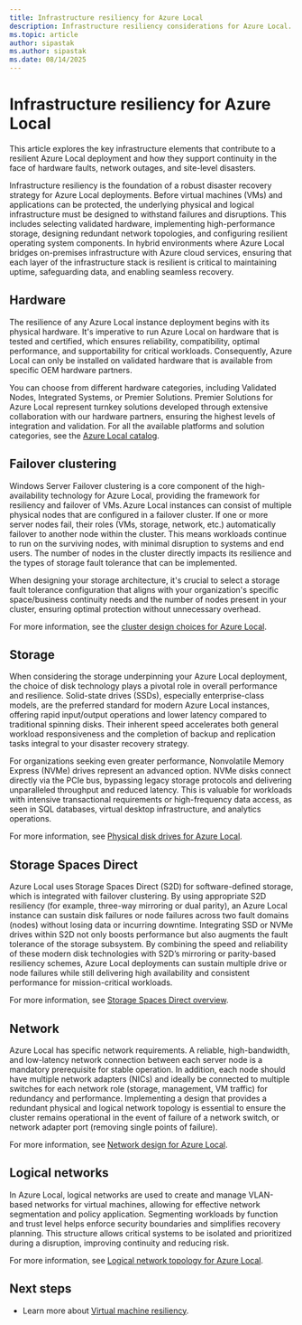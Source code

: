 ```yaml
---
title: Infrastructure resiliency for Azure Local
description: Infrastructure resiliency considerations for Azure Local.
ms.topic: article
author: sipastak
ms.author: sipastak
ms.date: 08/14/2025
---
```


# Infrastructure resiliency for Azure Local

This article explores the key infrastructure elements that contribute to a resilient Azure Local deployment and how they support continuity in the face of hardware faults, network outages, and site-level disasters.

Infrastructure resiliency is the foundation of a robust disaster recovery strategy for Azure Local deployments. Before virtual machines (VMs) and applications can be protected, the underlying physical and logical infrastructure must be designed to withstand failures and disruptions. This includes selecting validated hardware, implementing high-performance storage, designing redundant network topologies, and configuring resilient operating system components. In hybrid environments where Azure Local bridges on-premises infrastructure with Azure cloud services, ensuring that each layer of the infrastructure stack is resilient is critical to maintaining uptime, safeguarding data, and enabling seamless recovery.

## Hardware

The resilience of any Azure Local instance deployment begins with its physical hardware. It's imperative to run Azure Local on hardware that is tested and certified, which ensures reliability, compatibility, optimal performance, and supportability for critical workloads. Consequently, Azure Local can only be installed on validated hardware that is available from specific OEM hardware partners.  

You can choose from different hardware categories, including Validated Nodes, Integrated Systems, or Premier Solutions. Premier Solutions for Azure Local represent turnkey solutions developed through extensive collaboration with our hardware partners, ensuring the highest levels of integration and validation. For all the available platforms and solution categories, see the [Azure Local catalog](https://azurelocalsolutions.azure.microsoft.com/#/catalog).  

## Failover clustering  

Windows Server Failover clustering is a core component of the high-availability technology for Azure Local, providing the framework for resiliency and failover of VMs. Azure Local instances can consist of multiple physical nodes that are configured in a failover cluster. If one or more server nodes fail, their roles (VMs, storage, network, etc.) automatically failover to another node within the cluster. This means workloads continue to run on the surviving nodes, with minimal disruption to systems and end users. The number of nodes in the cluster directly impacts its resilience and the types of storage fault tolerance that can be implemented.  

When designing your storage architecture, it's crucial to select a storage fault tolerance configuration that aligns with your organization's specific space/business continuity needs and the number of nodes present in your cluster, ensuring optimal protection without unnecessary overhead. 

For more information, see the [cluster design choices for Azure Local](/azure/architecture/hybrid/azure-local-baseline#cluster-design-choices).

## Storage

When considering the storage underpinning your Azure Local deployment, the choice of disk technology plays a pivotal role in overall performance and resilience. Solid-state drives (SSDs), especially enterprise-class models, are the preferred standard for modern Azure Local instances, offering rapid input/output operations and lower latency compared to traditional spinning disks. Their inherent speed accelerates both general workload responsiveness and the completion of backup and replication tasks integral to your disaster recovery strategy.

For organizations seeking even greater performance, Nonvolatile Memory Express (NVMe) drives represent an advanced option. NVMe disks connect directly via the PCIe bus, bypassing legacy storage protocols and delivering unparalleled throughput and reduced latency. This is valuable for workloads with intensive transactional requirements or high-frequency data access, as seen in SQL databases, virtual desktop infrastructure, and analytics operations. 

For more information, see [Physical disk drives for Azure Local](/azure/architecture/hybrid/azure-local-baseline#physical-disk-drives).

## Storage Spaces Direct

Azure Local uses Storage Spaces Direct (S2D) for software-defined storage, which is integrated with failover clustering. By using appropriate S2D resiliency (for example, three-way mirroring or dual parity), an Azure Local instance can sustain disk failures or node failures across two fault domains (nodes) without losing data or incurring downtime. Integrating SSD or NVMe drives within S2D not only boosts performance but also augments the fault tolerance of the storage subsystem. By combining the speed and reliability of these modern disk technologies with S2D’s mirroring or parity-based resiliency schemes, Azure Local deployments can sustain multiple drive or node failures while still delivering high availability and consistent performance for mission-critical workloads.

For more information, see [Storage Spaces Direct overview](/windows-server/storage/storage-spaces/storage-spaces-direct-overview).

## Network  

Azure Local has specific network requirements. A reliable, high-bandwidth, and low-latency network connection between each server node is a mandatory prerequisite for stable operation. In addition, each node should have multiple network adapters (NICs) and ideally be connected to multiple switches for each network role (storage, management, VM traffic) for redundancy and performance. Implementing a design that provides a redundant physical and logical network topology is essential to ensure the cluster remains operational in the event of failure of a network switch, or network adapter port (removing single points of failure). 

For more information, see [Network design for Azure Local](/azure/architecture/hybrid/azure-local-baseline#network-design).  

## Logical networks

In Azure Local, logical networks are used to create and manage VLAN-based networks for virtual machines, allowing for effective network segmentation and policy application. Segmenting workloads by function and trust level helps enforce security boundaries and simplifies recovery planning. This structure allows critical systems to be isolated and prioritized during a disruption, improving continuity and reducing risk.

For more information, see [Logical network topology for Azure Local](/azure/architecture/hybrid/azure-local-baseline#logical-network-topology).  

## Next steps

- Learn more about [Virtual machine resiliency](disaster-recovery-vm-resiliency.md).
